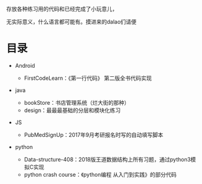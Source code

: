 存放各种练习用的代码和已经完成了小玩意儿，

无实际意义，什么语言都可能有。摸进来的dalao们请便


# 目录

- Android
	- FirstCodeLearn：《第一行代码》 第二版全书代码实现

- java
	- bookStore：书店管理系统（烂大街的那种）
	- design：最最最基础的分层和模块化练习
- JS
	- PubMedSignUp：2017年9月考研报名时写的自动填写脚本
- python
	- Data-structure-408：2018版王道数据结构上所有习题，通过python3模拟C实现
	- python crash course：《python编程 从入门到实践》的部分代码
